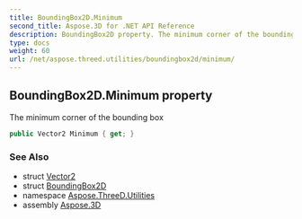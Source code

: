 ```yaml
---
title: BoundingBox2D.Minimum
second_title: Aspose.3D for .NET API Reference
description: BoundingBox2D property. The minimum corner of the bounding box
type: docs
weight: 60
url: /net/aspose.threed.utilities/boundingbox2d/minimum/
---
```

## BoundingBox2D.Minimum property

The minimum corner of the bounding box

```csharp
public Vector2 Minimum { get; }
```

### See Also

* struct [Vector2](../../vector2/)
* struct [BoundingBox2D](../)
* namespace [Aspose.ThreeD.Utilities](../../boundingbox2d/)
* assembly [Aspose.3D](../../../)


